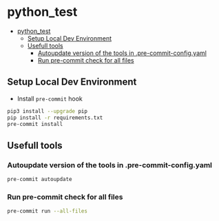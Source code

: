 # python_test<a name="python_test"></a>

<!-- mdformat-toc start --slug=github --maxlevel=6 --minlevel=1 -->

- [python_test](#python_test)
  - [Setup Local Dev Environment](#setup-local-dev-environment)
  - [Usefull tools](#usefull-tools)
    - [Autoupdate version of the tools in .pre-commit-config.yaml](#autoupdate-version-of-the-tools-in-pre-commit-configyaml)
    - [Run pre-commit check for all files](#run-pre-commit-check-for-all-files)

<!-- mdformat-toc end -->

## Setup Local Dev Environment<a name="setup-local-dev-environment"></a>

- Install `pre-commit` hook

```bash
pip3 install --upgrade pip
pip install -r requirements.txt
pre-commit install
```

## Usefull tools<a name="usefull-tools"></a>

### Autoupdate version of the tools in .pre-commit-config.yaml<a name="autoupdate-version-of-the-tools-in-pre-commit-configyaml"></a>

```bash
pre-commit autoupdate

```

### Run pre-commit check for all files<a name="run-pre-commit-check-for-all-files"></a>

```bash
pre-commit run --all-files

```
